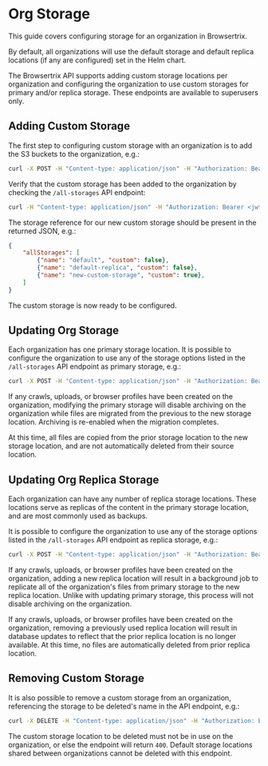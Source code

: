 # Org Storage

This guide covers configuring storage for an organization in Browsertrix.

By default, all organizations will use the default storage and default replica locations (if any are configured) set in the Helm chart.

The Browsertrix API supports adding custom storage locations per organization and configuring the organization to use custom storages for primary and/or replica storage. These endpoints are available to superusers only.

## Adding Custom Storage

The first step to configuring custom storage with an organization is to add the S3 buckets to the organization, e.g.:

```sh
curl -X POST -H "Content-type: application/json" -H "Authorization: Bearer <jwt token>" https://app.browsertrix.com/api/orgs/<org-id>/custom-storage --data '{"name": "new-custom-storage", "access_key": "<access-key>", "secret_key": "<secret-key>", "bucket": "new-custom-storage", "endpoint_url": "https://s3-provider.example.com/"}'
```

Verify that the custom storage has been added to the organization by checking the `/all-storages` API endpoint:

```sh
curl -H "Content-type: application/json" -H "Authorization: Bearer <jwt token>" https://app.browsertrix.com/api/orgs/<org-id>/all-storages
```

The storage reference for our new custom storage should be present in the returned JSON, e.g.:

```json
{
	"allStorages": [
		{"name": "default", "custom": false},
		{"name": "default-replica", "custom": false},
		{"name": "new-custom-storage", "custom": true},
	]
}
```

The custom storage is now ready to be configured.


## Updating Org Storage

Each organization has one primary storage location. It is possible to configure the organization to use any of the storage options listed in the `/all-storages` API endpoint as primary storage, e.g.:

```sh
curl -X POST -H "Content-type: application/json" -H "Authorization: Bearer <jwt token>" https://app.browsertrix.com/api/orgs/<org-id>/storage --data '{"storage": {"name": "new-custom-storage", "custom": true}}'
```

If any crawls, uploads, or browser profiles have been created on the organization, modifying the primary storage will disable archiving on the organization while files are migrated from the previous to the new storage location. Archiving is re-enabled when the migration completes.

At this time, all files are copied from the prior storage location to the new storage location, and are not automatically deleted from their source location.


## Updating Org Replica Storage

Each organization can have any number of replica storage locations. These locations serve as replicas of the content in the primary storage location, and are most commonly used as backups.

It is possible to configure the organization to use any of the storage options listed in the `/all-storages` API endpoint as replica storage, e.g.:

```sh
curl -X POST -H "Content-type: application/json" -H "Authorization: Bearer <jwt token>" https://app.browsertrix.com/api/orgs/<org-id>/storage --data '{"storageReplicas": [{"name": "default-replica", "custom": false}, {"new-custom-storage": true}]}'
```

If any crawls, uploads, or browser profiles have been created on the organization, adding a new replica location will result in a background job to replicate all of the organization's files from primary storage to the new replica location. Unlike with updating primary storage, this process will not disable archiving on the organization.

If any crawls, uploads, or browser profiles have been created on the organization, removing a previously used replica location will result in database updates to reflect that the prior replica location is no longer available. At this time, no files are automatically deleted from prior replica location.


## Removing Custom Storage

It is also possible to remove a custom storage from an organization, referencing the storage to be deleted's name in the API endpoint, e.g.:

```sh
curl -X DELETE -H "Content-type: application/json" -H "Authorization: Bearer <jwt token>" https://app.browsertrix.com/api/orgs/<org-id>/custom-storage/new-custom-storage
```

The custom storage location to be deleted must not be in use on the organization, or else the endpoint will return `400`. Default storage locations shared between organizations cannot be deleted with this endpoint.
